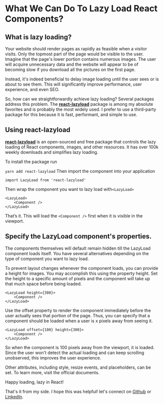 # What We Can Do To Lazy Load React Components?

## What is lazy loading?
Your website should render pages as rapidly as feasible when a visitor visits. Only the topmost part of the page would be visible to the user. Imagine that the page's lower portion contains numerous images. The user will acquire unnecessary data and the website will appear to be of becoming slow if you download all the pictures on the first page.

Instead, it's indeed beneficial to delay image loading until the user sees or is about to see them. This will significantly improve performance, user experience, and even SEO.

So, how can we straightforwardly achieve lazy loading? Several packages address this problem. The **[react-lazyload](https://www.npmjs.com/package/react-lazyload)** package is among my absolute favorites and is probably the most widely used. I prefer to use a third-party package for this because it is fast, performant, and simple to use.

## Using react-lazyload

**[react-lazyload](https://www.npmjs.com/package/react-lazyload)**  is an open-sourced and free package that controls the lazy loading of React components, images, and other resources. It has over 100k weekly downloads and simplifies lazy loading.

To install the package run

```yarn add react-lazyload```
Then import the component into your application

```import LazyLoad from 'react-lazyload'```

Then wrap the component you want to lazy load with```<LazyLoad>```
```
<LazyLoad>
    <Component />
</LazyLoad>
```
That’s it. This will load the ```<Component />``` first when it is visible in the viewport.

## Specify the LazyLoad component's properties.
The components themselves will default remain hidden till the LazyLoad component loads itself. You have several alternatives depending on the type of component you want to lazy load.

To prevent layout changes whenever the component loads, you can provide a height for images. You may accomplish this using the property height. Set the height to a specific amount of pixels and the component will take up that much space before being loaded.
```
<LazyLoad height={300}>
    <Component />
</LazyLoad>
```
Use the offset property to render the component immediately before the user actually sees that portion of the page. Thus, you can specify that a component should be loaded when a user is x pixels away from seeing it.
```
<LazyLoad offset={100} height={300}>
    <Component />
</LazyLoad>
```
So when the component is 100 pixels away from the viewport, it is loaded. Since the user won't detect the actual loading and can keep scrolling unobserved, this improves the user experience.

Other attributes, including style, resize events, and placeholders, can be set. To learn more, visit the official documents.

Happy loading, lazy in React!

That's it from my side. I hope this was helpful!
let's connect on [Github](https://github.com/Prathmesh-Dhatrak) or [LinkedIn](https://www.linkedin.com/in/prathmesh-dhatrak).